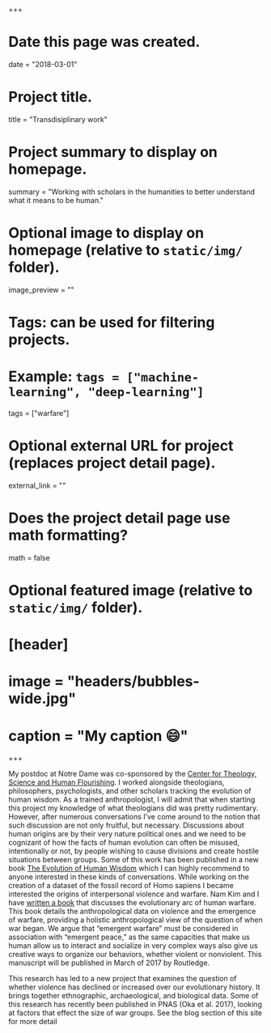 +++
# Date this page was created.
date = "2018-03-01"

# Project title.
title = "Transdisiplinary work"

# Project summary to display on homepage.
summary = "Working with scholars in the humanities to better understand what it means to be human."

# Optional image to display on homepage (relative to `static/img/` folder).
 image_preview = ""

# Tags: can be used for filtering projects.
# Example: `tags = ["machine-learning", "deep-learning"]`
tags = ["warfare"]

# Optional external URL for project (replaces project detail page).
external_link = ""

# Does the project detail page use math formatting?
math = false

# Optional featured image (relative to `static/img/` folder).
# [header]
# image = "headers/bubbles-wide.jpg"
# caption = "My caption :smile:"

+++

My postdoc at Notre Dame was co-sponsored by the [Center for Theology, Science and Human Flourishing]( http://ctshf.nd.edu/). I worked alongside theologians, philosophers, psychologists, and other scholars tracking the evolution of human wisdom. As a trained anthropologist, I will admit that when starting this project my knowledge of what theologians did was pretty rudimentary. However, after numerous conversations I’ve come around to the notion that such discussion are not only fruitful, but necessary. Discussions about human origins are by their very nature political ones and we need to be cognizant of how the facts of human evolution can often be misused, intentionally or not, by people wishing to cause divisions and create hostile situations between groups. 
Some of this work has been published in a new book [The Evolution of Human Wisdom]( https://www.amazon.com/Evolution-Human-Wisdom-Celia-Deane-Drummond/dp/1498548458) which I can highly recommend to anyone interested in these kinds of conversations. 
While working on the creation of a dataset of the fossil record of Homo sapiens I became interested the origins of interpersonal violence and warfare. Nam Kim and I have [written a book](https://www.routledge.com/Emergent-Warfare-in-Our-Evolutionary-Past/Kim-Kissel/p/book/9781629582665) that discusses the evolutionary arc of human warfare. This book details the anthropological data on violence and the emergence of warfare, providing a holistic anthropological view of the question of when war began. We argue that “emergent warfare” must be considered in association with “emergent peace,” as the same capacities that make us human allow us to interact and socialize in very complex ways also give us creative ways to organize our behaviors, whether violent or nonviolent. This manuscript will be published in March of 2017 by Routledge.

This research has led to a new project that examines the question of whether violence has declined or increased over our evolutionary history. It brings together ethnographic, archaeological, and biological data. Some of this research has recently been published in PNAS (Oka et al. 2017), looking at factors that effect the size of war groups. See the blog section of this site for more detail